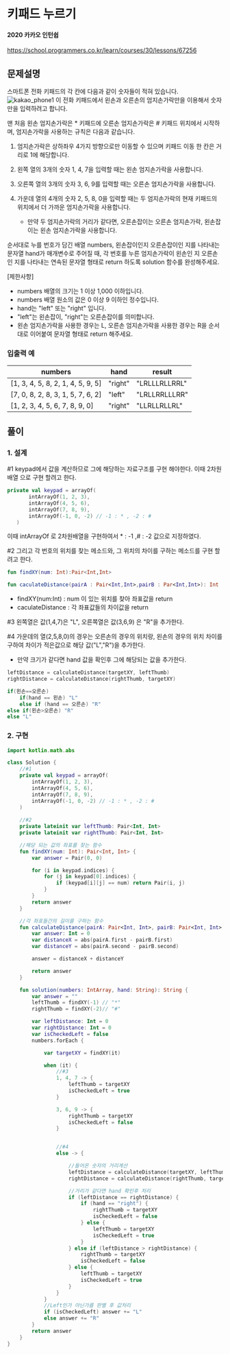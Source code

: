# 키패드 누르기
#### 2020 카카오 인턴쉽

https://school.programmers.co.kr/learn/courses/30/lessons/67256

## 문제설명
스마트폰 전화 키패드의 각 칸에 다음과 같이 숫자들이 적혀 있습니다.
![kakao_phone1](https://github.com/Ohleesang/TIL/assets/148442711/ed5a773d-8405-4300-84e9-ed0008bbdc37)
이 전화 키패드에서 왼손과 오른손의 엄지손가락만을 이용해서 숫자만을 입력하려고 합니다.

맨 처음 왼손 엄지손가락은 * 키패드에 오른손 엄지손가락은 # 키패드 위치에서 시작하며, 엄지손가락을 사용하는 규칙은 다음과 같습니다.

1. 엄지손가락은 상하좌우 4가지 방향으로만 이동할 수 있으며 키패드 이동 한 칸은 거리로 1에 해당합니다.

2. 왼쪽 열의 3개의 숫자 1, 4, 7을 입력할 때는 왼손 엄지손가락을 사용합니다.

3. 오른쪽 열의 3개의 숫자 3, 6, 9를 입력할 때는 오른손 엄지손가락을 사용합니다.

4. 가운데 열의 4개의 숫자 2, 5, 8, 0을 입력할 때는 두 엄지손가락의 현재 키패드의 위치에서 더 가까운 엄지손가락을 사용합니다.

    - 만약 두 엄지손가락의 거리가 같다면, 오른손잡이는 오른손 엄지손가락, 왼손잡이는 왼손 엄지손가락을 사용합니다.

순서대로 누를 번호가 담긴 배열 numbers, 왼손잡이인지 오른손잡이인 지를 나타내는 문자열 hand가 매개변수로 주어질 때, 각 번호를 누른 엄지손가락이 왼손인 지 오른손인 지를 나타내는 연속된 문자열 형태로 return 하도록 solution 함수를 완성해주세요.

[제한사항]
- numbers 배열의 크기는 1 이상 1,000 이하입니다.
- numbers 배열 원소의 값은 0 이상 9 이하인 정수입니다.
- hand는 "left" 또는 "right" 입니다.
- "left"는 왼손잡이, "right"는 오른손잡이를 의미합니다.
- 왼손 엄지손가락을 사용한 경우는 L, 오른손 엄지손가락을 사용한 경우는 R을 순서대로 이어붙여 문자열 형태로 return 해주세요.

### 입출력 예
|numbers|hand|result|
|------|------|-----|
|[1, 3, 4, 5, 8, 2, 1, 4, 5, 9, 5]|"right"|"LRLLLRLLRRL"
|[7, 0, 8, 2, 8, 3, 1, 5, 7, 6, 2]|"left"|"LRLLRRLLLRR"
|[1, 2, 3, 4, 5, 6, 7, 8, 9, 0]|"right"|"LLRLLRLLRL"

## 풀이

### 1. 설계

#1 keypad에서 값을 계산하므로 그에 해당하는 자료구조를 구현 해야한다.
이때 2차원 배열 으로 구현 할려고 한다.
 ```kotlin
 private val keypad = arrayOf(
        intArrayOf(1, 2, 3),
        intArrayOf(4, 5, 6),
        intArrayOf(7, 8, 9),
        intArrayOf(-1, 0, -2) // -1 : * , -2 : #
    )
 ```
 이때 intArrayOf 로 2차원배열을 구현하여서 * : -1 ,# : -2 값으로 지정하였다.

 #2 그리고 각 번호의 위치를 찾는 메소드와, 그 위치의 차이를 구하는 메소드를 구현 할려고 한다. 
 ```kotlin
 fun findXY(num: Int):Pair<Int,Int>
 
 fun caculateDistance(pairA : Pair<Int,Int>,pairB : Par<Int,Int>): Int
 ```
- findXY(num:Int) : num 이 있는 위치를 찾아 좌표값을 return
- caculateDistance : 각 좌표값들의 차이값을 return

#3 왼쪽열은 값(1,4,7)은 "L", 오른쪽열은 값(3,6,9) 은 "R"을 추가한다.

#4 가운데의 열(2,5,8,0)의 경우는 오른손의 경우의 위치랑, 왼손의 경우의 위치 차이를 구하여 차이가 적은값으로 해당 값("L","R")을 추가한다.
- 만약 크기가 같다면 hand 값을 확인후 그에 해당되는 값을 추가한다.
```kotlin
leftDistance = calculateDistance(targetXY, leftThumb)
rightDistance = calculateDistance(rightThumb, targetXY)

if(왼손==오른손) 
    if(hand == 왼손) "L"
    else if (hand == 오른손) "R"
else if(왼손>오른손) "R"
else "L"

```

### 2. 구현
```kotlin
import kotlin.math.abs

class Solution {
    //#1
    private val keypad = arrayOf(
        intArrayOf(1, 2, 3),
        intArrayOf(4, 5, 6),
        intArrayOf(7, 8, 9),
        intArrayOf(-1, 0, -2) // -1 : * , -2 : #
    )
    
    //#2
    private lateinit var leftThumb: Pair<Int, Int>
    private lateinit var rightThumb: Pair<Int, Int>

    //해당 되는 값의 좌표를 찾는 함수
    fun findXY(num: Int): Pair<Int, Int> {
        var answer = Pair(0, 0)

        for (i in keypad.indices) {
            for (j in keypad[0].indices) {
                if (keypad[i][j] == num) return Pair(i, j)
            }
        }
        return answer
    }

    //각 좌표들간의 길이를 구하는 함수
    fun calculateDistance(pairA: Pair<Int, Int>, pairB: Pair<Int, Int>): Int {
        var answer: Int = 0
        var distanceX = abs(pairA.first - pairB.first)
        var distanceY = abs(pairA.second - pairB.second)

        answer = distanceX + distanceY

        return answer
    }

    fun solution(numbers: IntArray, hand: String): String {
        var answer = ""
        leftThumb = findXY(-1) // "*"
        rightThumb = findXY(-2)// "#"

        var leftDistance: Int = 0
        var rightDistance: Int = 0
        var isCheckedLeft = false
        numbers.forEach {

            var targetXY = findXY(it)

            when (it) {
                //#3
                1, 4, 7 -> {
                    leftThumb = targetXY
                    isCheckedLeft = true
                }

                3, 6, 9 -> {
                    rightThumb = targetXY
                    isCheckedLeft = false
                }


                //#4
                else -> {

                    //들어온 숫자의 거리계산
                    leftDistance = calculateDistance(targetXY, leftThumb)
                    rightDistance = calculateDistance(rightThumb, targetXY)

                    //거리가 같다면 hand 확인후 처리
                    if (leftDistance == rightDistance) {
                        if (hand == "right") {
                            rightThumb = targetXY
                            isCheckedLeft = false
                        } else {
                            leftThumb = targetXY
                            isCheckedLeft = true
                        }
                    } else if (leftDistance > rightDistance) {
                        rightThumb = targetXY
                        isCheckedLeft = false
                    } else {
                        leftThumb = targetXY
                        isCheckedLeft = true
                    }
                }
            }
            //Left인가 아닌가를 판별 후 값처리
            if (isCheckedLeft) answer += "L"
            else answer += "R"
        }
        return answer
    }
}

```